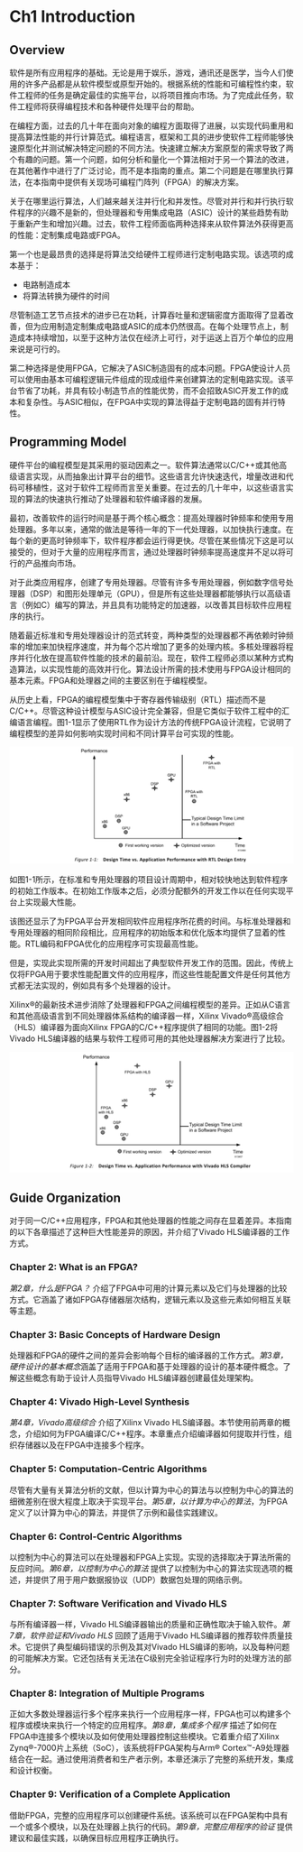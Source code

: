 # Ch1 Introduction
## Overview
软件是所有应用程序的基础。无论是用于娱乐，游戏，通讯还是医学，当今人们使用的许多产品都是从软件模型或原型开始的。根据系统的性能和可编程性约束，软件工程师的任务是确定最佳的实施平台，以将项目推向市场。为了完成此任务，软件工程师将获得编程技术和各种硬件处理平台的帮助。

在编程方面，过去的几十年在面向对象的编程方面取得了进展，以实现代码重用和提高算法性能的并行计算范式。编程语言，框架和工具的进步使软件工程师能够快速原型化并测试解决特定问题的不同方法。快速建立解决方案原型的需求导致了两个有趣的问题。第一个问题，如何分析和量化一个算法相对于另一个算法的改进，在其他著作中进行了广泛讨论，而不是本指南的重点。第二个问题是在哪里执行算法，在本指南中提供有关现场可编程门阵列（FPGA）的解决方案。

关于在哪里运行算法，人们越来越关注并行化和并发性。尽管对并行和并行执行软件程序的兴趣不是新的，但处理器和专用集成电路（ASIC）设计的某些趋势有助于重新产生和增加兴趣。过去，软件工程师面临两种选择来从软件算法外获得更高的性能：定制集成电路或FPGA。

第一个也是最昂贵的选择是将算法交给硬件工程师进行定制电路实现。该选项的成本基于：
- 电路制造成本
- 将算法转换为硬件的时间

尽管制造工艺节点技术的进步已在功耗，计算吞吐量和逻辑密度方面取得了显着改善，但为应用制造定制集成电路或ASIC的成本仍然很高。在每个处理节点上，制造成本持续增加，以至于这种方法仅在经济上可行，对于运送上百万个单位的应用来说是可行的。

第二种选择是使用FPGA，它解决了ASIC制造固有的成本问题。FPGA使设计人员可以使用由基本可编程逻辑元件组成的现成组件来创建算法的定制电路实现。该平台节省了功耗，并具有较小制造节点的性能优势，而不会招致ASIC开发工作的成本和复杂性。与ASIC相似，在FPGA中实现的算法得益于定制电路的固有并行特性。

## Programming Model
硬件平台的编程模型是其采用的驱动因素之一。软件算法通常以C/C++或其他高级语言实现，从而抽象出计算平台的细节。这些语言允许快速迭代，增量改进和代码可移植性，这对于软件工程师而言至关重要。在过去的几十年中，以这些语言实现的算法的快速执行推动了处理器和软件编译器的发展。

最初，改善软件的运行时间是基于两个核心概念：提高处理器时钟频率和使用专用处理器。多年以来，通常的做法是等待一年的下一代处理器，以加快执行速度。在每个新的更高时钟频率下，软件程序都会运行得更快。尽管在某些情况下这是可以接受的，但对于大量的应用程序而言，通过处理器时钟频率提高速度并不足以将可行的产品推向市场。

对于此类应用程序，创建了专用处理器。尽管有许多专用处理器，例如数字信号处理器（DSP）和图形处理单元（GPU），但是所有这些处理器都能够执行以高级语言（例如C）编写的算法，并且具有功能特定的加速器，以改善其目标软件应用程序的执行。

随着最近标准和专用处理器设计的范式转变，两种类型的处理器都不再依赖时钟频率的增加来加快程序速度，并为每个芯片增加了更多的处理内核。多核处理器将程序并行化放在提高软件性能的技术的最前沿。现在，软件工程师必须以某种方式构造算法，以实现性能的高效并行化。算法设计所需的技术使用与FPGA设计相同的基本元素。FPGA和处理器之间的主要区别在于编程模型。

从历史上看，FPGA的编程模型集中于寄存器传输级别（RTL）描述而不是C/C++。尽管这种设计模型与ASIC设计完全兼容，但是它类似于软件工程中的汇编语言编程。图1-1显示了使用RTL作为设计方法的传统FPGA设计流程，它说明了编程模型的差异如何影响实现时间和不同计算平台可实现的性能。

![](./images/1-1.png)

如图1-1所示，在标准和专用处理器的项目设计周期中，相对较快地达到软件程序的初始工作版本。在初始工作版本之后，必须分配额外的开发工作以在任何实现平台上实现最大性能。

该图还显示了为FPGA平台开发相同软件应用程序所花费的时间。与标准处理器和专用处理器的相同阶段相比，应用程序的初始版本和优化版本均提供了显着的性能。RTL编码和FPGA优化的应用程序可实现最高性能。

但是，实现此实现所需的开发时间超出了典型软件开发工作的范围。因此，传统上仅将FPGA用于要求性能配置文件的应用程序，而这些性能配置文件是任何其他方式都无法实现的，例如具有多个处理器的设计。

Xilinx®的最新技术进步消除了处理器和FPGA之间编程模型的差异。正如从C语言和其他高级语言到不同处理器体系结构的编译器一样，Xilinx Vivado®高级综合（HLS）编译器为面向Xilinx FPGA的C/C++程序提供了相同的功能。图1-2将Vivado HLS编译器的结果与软件工程师可用的其他处理器解决方案进行了比较。

![](./images/1-2.png)

## Guide Organization
对于同一C/C++应用程序，FPGA和其他处理器的性能之间存在显着差异。本指南的以下各章描述了这种巨大性能差异的原因，并介绍了Vivado HLS编译器的工作方式。

### Chapter 2: What is an FPGA?
_第2章，什么是FPGA？_ 介绍了FPGA中可用的计算元素以及它们与处理器的比较方式。它涵盖了诸如FPGA存储器层次结构，逻辑元素以及这些元素如何相互关联等主题。

### Chapter 3: Basic Concepts of Hardware Design
处理器和FPGA的硬件之间的差异会影响每个目标的编译器的工作方式。*第3章，硬件设计的基本概念*涵盖了适用于FPGA和基于处理器的设计的基本硬件概念。了解这些概念有助于设计人员指导Vivado HLS编译器创建最佳处理架构。

### Chapter 4: Vivado High-Level Synthesis
_第4章，Vivado高级综合_ 介绍了Xilinx Vivado HLS编译器。本节使用前两章的概念，介绍如何为FPGA编译C/C++程序。本章重点介绍编译器如何提取并行性，组织存储器以及在FPGA中连接多个程序。

### Chapter 5: Computation-Centric Algorithms
尽管有大量有关算法分析的文献，但以计算为中心的算法与以控制为中心的算法的细微差别在很大程度上取决于实现平台。_第5章，以计算为中心的算法_，为FPGA定义了以计算为中心的算法，并提供了示例和最佳实践建议。

### Chapter 6: Control-Centric Algorithms
以控制为中心的算法可以在处理器和FPGA上实现。实现的选择取决于算法所需的反应时间。_第6章，以控制为中心的算法_ 提供了以控制为中心的算法实现选项的概述，并提供了用于用户数据报协议（UDP）数据包处理的网络示例。

### Chapter 7: Software Verification and Vivado HLS
与所有编译器一样，Vivado HLS编译器输出的质量和正确性取决于输入软件。_第7章，软件验证和Vivado HLS_ 回顾了适用于Vivado HLS编译器的推荐软件质量技术。它提供了典型编码错误的示例及其对Vivado HLS编译的影响，以及每种问题的可能解决方案。它还包括有关无法在C级别完全验证程序行为时的处理方法的部分。

### Chapter 8: Integration of Multiple Programs
正如大多数处理器运行多个程序来执行一个应用程序一样，FPGA也可以构建多个程序或模块来执行一个特定的应用程序。_第8章，集成多个程序_ 描述了如何在FPGA中连接多个模块以及如何使用处理器控制这些模块。它着重介绍了Xilinx Zynq®-7000片上系统（SoC），该系统将FPGA架构与Arm® Cortex™-A9处理器结合在一起。通过使用消费者和生产者示例，本章还演示了完整的系统开发，集成和设计权衡。

### Chapter 9: Verification of a Complete Application
借助FPGA，完整的应用程序可以创建硬件系统。该系统可以在FPGA架构中具有一个或多个模块，以及在处理器上执行的代码。_第9章，完整应用程序的验证_ 提供建议和最佳实践，以确保目标应用程序正确执行。

